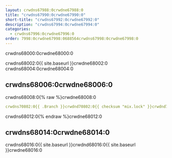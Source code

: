 ```yaml
---
layout: crwdns67988:0crwdne67988:0
title: "crwdns67990:0crwdne67990:0"
short-title: "crwdns67992:0crwdne67992:0"
description: "crwdns67994:0crwdne67994:0"
categories:
  - crwdns67996:0crwdne67996:0
order: 7998:0crwdne67998:0688564crwdns67998:0crwdne67998:0
---
```

crwdns68000:0crwdne68000:0

crwdns68002:0{{ site.baseurl }}crwdne68002:0 crwdns68004:0crwdne68004:0

## crwdns68006:0crwdne68006:0

crwdns68008:0{% raw %}crwdne68008:0

```yaml
crwdns70802:0{{ .Branch }}crwdnd70802:0{{ checksum "mix.lock" }}crwdnd70802:0{{ .Branch }}crwdnd70802:0{{ .Branch }}crwdnd70802:0{{ .Branch }}crwdnd70802:0{{ checksum "mix.lock" }}crwdnd70802:0{{ .Branch }}crwdnd70802:0{{ .Branch }}crwdne70802:0
```

crwdns68012:0{% endraw %}crwdne68012:0

## crwdns68014:0crwdne68014:0

crwdns68016:0{{ site.baseurl }}crwdnd68016:0{{ site.baseurl }}crwdne68016:0